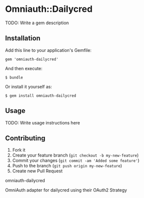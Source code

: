 # Omniauth::Dailycred

TODO: Write a gem description

## Installation

Add this line to your application's Gemfile:

    gem 'omniauth-dailycred'

And then execute:

    $ bundle

Or install it yourself as:

    $ gem install omniauth-dailycred

## Usage

TODO: Write usage instructions here

## Contributing

1. Fork it
2. Create your feature branch (`git checkout -b my-new-feature`)
3. Commit your changes (`git commit -am 'Added some feature'`)
4. Push to the branch (`git push origin my-new-feature`)
5. Create new Pull Request

omniauth-dailycred

OmniAuth adapter for dailycred using their OAuth2 Strategy
